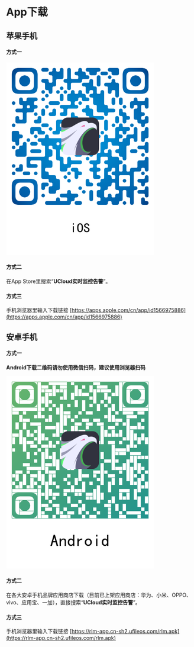 # App下载

## 苹果手机

#### 方式一
![](images/qrcode/rlm-iOS.png)
    
#### 方式二

在App Store里搜索“**UCloud实时监控告警**”。
   
#### 方式三

手机浏览器里输入下载链接 [https://apps.apple.com/cn/app/id1566975886](https://apps.apple.com/cn/app/id1566975886)

## 安卓手机
    
#### 方式一

**Android下载二维码请勿使用微信扫码，建议使用浏览器扫码**

![](images/qrcode/rlm-android.png)

#### 方式二

在各大安卓手机品牌应用商店下载（目前已上架应用商店：华为、小米、OPPO、vivo、应用宝、一加），直接搜索“**UCloud实时监控告警**”。
    
#### 方式三

手机浏览器里输入下载链接 [https://rlm-app.cn-sh2.ufileos.com/rlm.apk](https://rlm-app.cn-sh2.ufileos.com/rlm.apk)